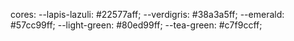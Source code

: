 cores:
--lapis-lazuli: #22577aff;
--verdigris: #38a3a5ff;
--emerald: #57cc99ff;
--light-green: #80ed99ff;
--tea-green: #c7f9ccff;